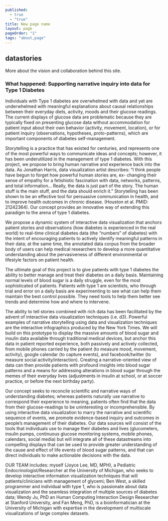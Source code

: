```yaml
---
published: 
  - true
  - "true"
title: New page name
layout: page
pageOrder: "1"
tags: "about,page"
---
```



## datastories

More about the vision and collaboration behind this site.

### What happened: Supporting narrative inquiry into data for Type 1 Diabetes

Individuals with Type 1 diabetes are overwhelmed with data and yet are underwhelmed with meaningful explanations about causal relationships between their everyday diets, activity, moods and their glucose readings.  The current displays of glucose data are problematic because they are typically fixed on presenting glucose data without accommodation for patient input about their own behavior (activity, movement, location), or for patient inquiry (observations, hypotheses, proto-patterns), which are important components of diabetes self-management.  

Storytelling is a practice that has existed for centuries, and represents one of the most powerful ways to communicate ideas and concepts; however, it has been underutilized in the management of type 1 diabetes.  With this project, we propose to bring human narrative and experience back into the data.  As Jonathan Harris, data visualization artist describes: “I think people have begun to forget how powerful human stories are, ex- changing their sense of empathy for a fetishistic fascination with data, networks, patterns, and total information... Really, the data is just part of the story. The human stuff is the main stuff, and the data should enrich it.” Storytelling has been shown to be an effective tool for persuasive communication in health, and to improve health outcomes in chronic disease. (Houston et al. PMID: 21242364). Our concept provides an innovative way of extending this paradigm to the arena of type 1 diabetes. 

We propose a dynamic system of interactive data visualization that anchors patient stories and observations (how diabetes is experienced in the real world) to real-time clinical diabetes data (the “numbers” of diabetes) with the intent of encouraging patients to actively identify meaningful patterns in their data; at the same time, the annotated data corpus from the broader body of users can help medical researchers to develop a more quantitative understanding about the pervasiveness of different environmental or lifestyle factors on patient health.  

The ultimate goal of this project is to give patients with type 1 diabetes the ability to better manage and treat their diabetes on a daily basis.  Maintaining normal levels of blood sugar is a daily struggle, even for the most sophisticated of patients.  Patients with type 1 are scientists, who through trial and error on a daily basis are experimenting to see what can help them maintain the best control possible. They need tools to help them better see trends and determine how and where to intervene.  

The ability to tell stories combined with rich data has been facilitated by the advent of interactive data visualization techniques (i.e. d3).  Powerful examples of narrative storytelling using data and visualization techniques are the interactive infographics produced by the New York Times. We will build on this prototype to display the massive amounts of blood sugar and insulin data available through traditional medical devices, but anchor this data in patient reported experience, both passively and actively collected, from mobile phones carried by the patient (to measure mood, movement, activity), google calendar (to capture events), and facebook/twitter (to measure social activity/interaction).  Creating a narrative-oriented view of data can then provide patients with profound insights into blood sugar patterns and a means for addressing alterations in blood sugar through the memes of their everyday lives (adjustments in insulin at school, or at soccer practice, or before the next birthday party).   

Our concept seeks to reconcile scientific and narrative ways of understanding diabetes; whereas patients naturally use narrative to correspond their experience to meaning, patients often find that the data from their glucose-readings to be uninteresting or incomprehensible.  By using interactive data visualization to marry the narrative and scientific sequence of events, we promote evidence-based inquiry and outcomes in people’s management of their diabetes.  Our data sources will consist of the tools that individuals use to manage their diabetes and lives (glucometers, insulin pumps, continuous glucose monitoring systems, mobile phones, calendars, social media) but will integrate all of these datastreams into compelling displays that can be used to provide greater understanding of the cause and effect of life events of blood sugar patterns, and that can direct individuals to make actionable decisions with the data.  

OUR TEAM includes: myself (Joyce Lee, MD, MPH), a Pediatric Endocrinologist/Researcher at the University of Michigan, who seeks to develop interactive information visualization techniques that will patients/clinicians with management of glycemi; Ben West, a skilled programmer and individual with type 1, who is passionate about data visualization and the seamless integration of multiple sources of diabetes data; Wendy Ju, PhD an Human Computing Interaction Design Researcher at Stanford University, and Fan Meng, PhD, is a bioinformatician at the University of Michigan with expertise in the development of multiscale visualizations of large complex datasets. 
